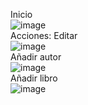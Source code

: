 Inicio <br>
![image](https://github.com/sofi131/biblioteca-con-php/assets/91051075/dba73eb8-651b-4c78-8aba-b27d2d0fe292) <br>
Acciones: Editar <br>
![image](https://github.com/sofi131/biblioteca-con-php/assets/91051075/34ce77d1-a5e0-4641-833d-79ff19561665) <br>
Añadir autor <br>
![image](https://github.com/sofi131/biblioteca-con-php/assets/91051075/329602dd-fdd9-41f0-92ea-cc6f08360d72) <br>
Añadir libro <br>
![image](https://github.com/sofi131/biblioteca-con-php/assets/91051075/4c20da11-785e-474d-8621-46563fcb180f) <br>


